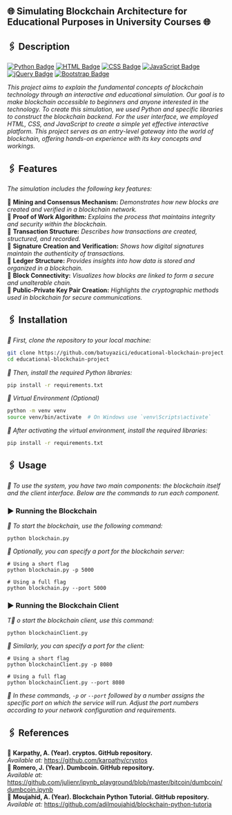 ## 🌐 Simulating Blockchain Architecture for Educational Purposes in University Courses 🌐

## 🖇 Description

[![Python Badge](https://img.shields.io/badge/-Python-3776AB?style=flat-square&labelColor=3776AB&logo=Python&logoColor=white&link=link)](link)
[![HTML Badge](https://img.shields.io/badge/-HTML-E34F26?style=flat-square&labelColor=000&logo=html5&logoColor=white&link=link)](link)
[![CSS Badge](https://img.shields.io/badge/-CSS-1572B6?style=flat-square&labelColor=000&logo=css3&logoColor=white&link=link)](link)
[![JavaScript Badge](https://img.shields.io/badge/-JavaScript-F7DF1E?style=flat-square&labelColor=F7DF1E&logo=JavaScript&logoColor=white&link=link)](link)
[![jQuery Badge](https://img.shields.io/badge/-jQuery-0769AD?style=flat-square&labelColor=0769AD&logo=jQuery&logoColor=white&link=link)](link)
[![Bootstrap Badge](https://img.shields.io/badge/-Bootstrap-563D7C?style=flat-square&labelColor=563D7C&logo=Bootstrap&logoColor=white&link=link)](link)

<i>This project aims to explain the fundamental concepts of blockchain technology through an interactive and educational simulation. Our goal is to make blockchain accessible to beginners and anyone interested in the technology. To create this simulation, we used Python and specific libraries to construct the blockchain backend. For the user interface, we employed HTML, CSS, and JavaScript to create a simple yet effective interactive platform. This project serves as an entry-level gateway into the world of blockchain, offering hands-on experience with its key concepts and workings. </i>

## 🖇 Features

<i>The simulation includes the following key features:</i>

🔹 <b>Mining and Consensus Mechanism:</b> <i>Demonstrates how new blocks are created and verified in a blockchain network.</i> <br>
🔹 <b>Proof of Work Algorithm:</b> <i>Explains the process that maintains integrity and security within the blockchain.</i> <br>
🔹 <b>Transaction Structure:</b> <i>Describes how transactions are created, structured, and recorded.</i> <br>
🔹 <b>Signature Creation and Verification:</b> <i>Shows how digital signatures maintain the authenticity of transactions.</i> <br>
🔹 <b>Ledger Structure:</b> <i>Provides insights into how data is stored and organized in a blockchain.</i> <br>
🔹 <b>Block Connectivity:</b> <i>Visualizes how blocks are linked to form a secure and unalterable chain.</i> <br>
🔹 <b>Public-Private Key Pair Creation:</b> <i>Highlights the cryptographic methods used in blockchain for secure communications.</i> <br>

## 🖇 Installation
<i>🔹 First, clone the repository to your local machine:</i>

```bash
git clone https://github.com/batuyazici/educational-blockchain-project.git
cd educational-blockchain-project
```
<i>🔹 Then, install the required Python libraries:</i>
```bash 
pip install -r requirements.txt
```
<i>🔹 Virtual Environment (Optional)</i>
```bash
python -m venv venv
source venv/bin/activate  # On Windows use `venv\Scripts\activate`
```
<i>🔹 After activating the virtual environment, install the required libraries:</i>
```bash
pip install -r requirements.txt
```
## 🖇 Usage
<i>🔹 To use the system, you have two main components: the blockchain itself and the client interface. Below are the commands to run each component.</i>
### ▶️ Running the Blockchain
<i>🔹 To start the blockchain, use the following command:</i>
```
python blockchain.py
```
<i>🔹 Optionally, you can specify a port for the blockchain server:</i>
```
# Using a short flag
python blockchain.py -p 5000
```
```
# Using a full flag
python blockchain.py --port 5000
```
### ▶️ Running the Blockchain Client
<i>T🔹 o start the blockchain client, use this command:</i>
```
python blockchainClient.py
```
<i>🔹 Similarly, you can specify a port for the client:</i>
```
# Using a short flag
python blockchainClient.py -p 8080
```
```
# Using a full flag
python blockchainClient.py --port 8080
```
<i>🔹 In these commands, `-p` or `--port` followed by a number assigns the specific port on which the service will run. Adjust the port numbers according to your network configuration and requirements.</i>


## 🖇 References

🔹 <b>Karpathy, A. (Year). cryptos. GitHub repository. </b>  <br>
<i>Available at:</i> https://github.com/karpathy/cryptos <br>
🔹 <b> Romero, J. (Year). Dumbcoin. GitHub repository.</b> <br>
<i>Available at:</i> https://github.com/julienr/ipynb_playground/blob/master/bitcoin/dumbcoin/dumbcoin.ipynb</b> <br>
🔹 <b> Moujahid, A. (Year). Blockchain Python Tutorial. GitHub repository.</b> <br>
<i>Available at:</i> https://github.com/adilmoujahid/blockchain-python-tutoria <br>


